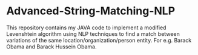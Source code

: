 # Advanced-String-Matching-NLP
This repository contains my JAVA code to implement a modified Levenshtein algorithm using NLP techniques to find a match between variations of the same location/organization/person entity. For e.g. Barack Obama and Barack Hussein Obama. 
